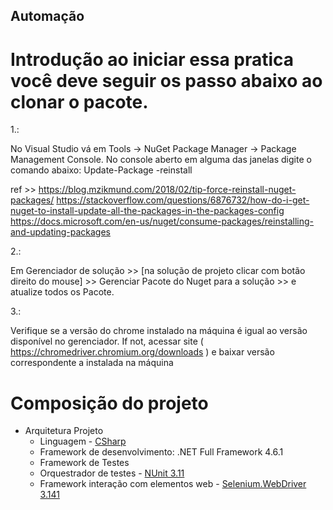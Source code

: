 ## Automação

# Introdução ao iniciar essa pratica você deve seguir os passo abaixo ao clonar o pacote.

1.: 

No Visual Studio vá em 
Tools -> NuGet Package Manager -> Package Management Console. 
No console aberto em alguma das janelas digite o comando abaixo:
Update-Package -reinstall

ref >>
https://blog.mzikmund.com/2018/02/tip-force-reinstall-nuget-packages/
https://stackoverflow.com/questions/6876732/how-do-i-get-nuget-to-install-update-all-the-packages-in-the-packages-config
https://docs.microsoft.com/en-us/nuget/consume-packages/reinstalling-and-updating-packages

2.: 

Em Gerenciador de solução >> [na solução de projeto clicar com botão direito do mouse] >> Gerenciar Pacote do Nuget para a solução >>
e atualize todos os Pacote. 

3.: 

Verifique se a versão do chrome instalado na máquina é igual ao versão disponível no gerenciador.
If not, acessar site ( https://chromedriver.chromium.org/downloads ) e baixar versão correspondente a instalada na máquina

# Composição do projeto

- Arquitetura Projeto
	- Linguagem		- [CSharp](https://docs.microsoft.com/pt-br/dotnet/csharp/ "CSharp")
	- Framework de desenvolvimento: .NET Full Framework 4.6.1
	- Framework de Testes
	- Orquestrador de testes - [NUnit 3.11](https://github.com/nunit/nunit "NUnit 3.11")
	- Framework interação com elementos web - [Selenium.WebDriver 3.141](https://www.seleniumhq.org/download/ "Selenium.WebDriver") 

